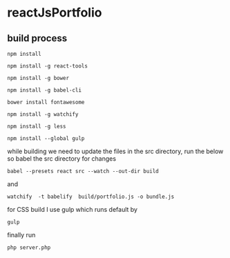 # reactJsPortfolio


## build process


```
npm install

npm install -g react-tools

npm install -g bower

npm install -g babel-cli

bower install fontawesome

npm install -g watchify

npm install -g less

npm install --global gulp
```

while building we need to update the files in the src directory, run the below so babel the src directory for changes

`babel --presets react src --watch --out-dir build`

and 

`watchify  -t babelify  build/portfolio.js -o bundle.js` 



for CSS build I use gulp which runs default by 

`
gulp
`



finally run 

`php server.php`